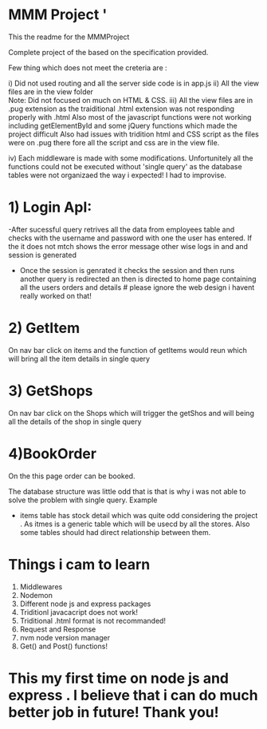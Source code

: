 # MMM Project '

This the readme for the MMMProject 

Complete project of the  based on the specification provided.

Few thing which does not meet the creteria  are :

  i) Did not used routing and all the server side code is in app.js
  ii) All the view files are in the view folder  
  Note: Did not focused on much on HTML & CSS.
  iii) All the view files are in .pug extension as the traiditional .html extension was not responding 
  properly with .html
   Also most of the javascript functions were not working including getElementById  and some jQuery functions which made the project difficult
   Also had issues with tridition html and CSS script as the files were on .pug there fore all the script and css are in the view file.
  
  iv) Each middleware is made with some modifications.
  Unfortunitely all the functions could not be executed without 'single query' as the database tables were not 
   organizaed the way i expected! I had to improvise.

   
  # 1) Login ApI:
  -After sucessful query retrives all  the data from employees table and checks with the username and password with one the user 
  has entered. If the it does not mtch shows the error message other wise logs in and and session is generated
  
  - Once the session is genrated it checks the session and then  runs another query is redirected an then is directed to  home page
	containing all the users orders and details # please ignore the web design  i havent really worked on that!
	
# 2) GetItem
  On nav bar click on items and the function of getItems would reun which will bring all the item details in single query

# 3) GetShops
 On  nav bar click on the Shops which will trigger the getShos and will being all the details of the shop in single query 
  
# 4)BookOrder 
 On the this page order can be booked. 


The database structure was little odd that is that is why i was not able to solve the problem with single query. 
Example
 - items table has stock detail which was quite odd considering the project . As itmes  is a generic table which will be usecd 
by all the stores. 
Also some tables should had direct relationship between them.

# Things i cam to learn
 1) Middlewares
 2) Nodemon 
 3) Different node js and express packages
 4) Triditionl javacacript does not work!
 5) Triditional .html format is not recommanded!
 6) Request and Response
 7) nvm node version manager
 9) Get() and Post()  functions!

# This my first time on node js and express . I believe that i can do much better job in future! Thank you! 
   
  
